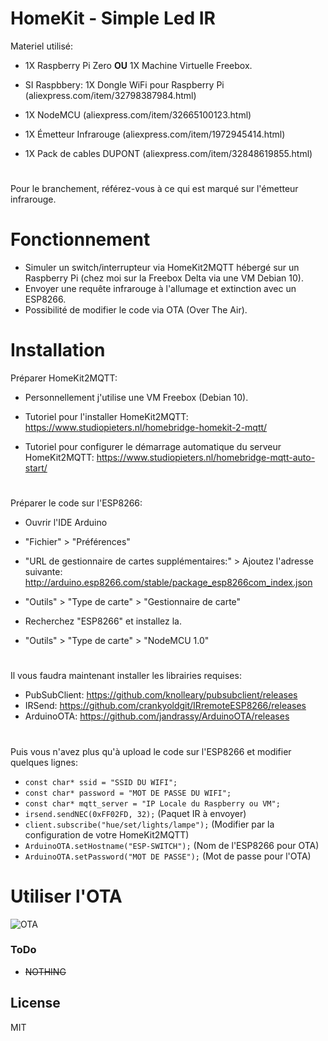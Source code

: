
# HomeKit - Simple Led IR

Materiel utilisé:
- 1X Raspberry Pi Zero **OU** 1X Machine Virtuelle Freebox.
- SI Raspbbery: 1X Dongle WiFi pour Raspberry Pi (aliexpress.com/item/32798387984.html)

- 1X NodeMCU (aliexpress.com/item/32665100123.html)
- 1X Émetteur Infrarouge (aliexpress.com/item/1972945414.html)
- 1X Pack de cables DUPONT (aliexpress.com/item/32848619855.html)
#
Pour le branchement, référez-vous à ce qui est marqué sur l'émetteur infrarouge.

# Fonctionnement

  - Simuler un switch/interrupteur via HomeKit2MQTT hébergé sur un Raspberry Pi (chez moi sur la Freebox Delta via une VM Debian 10).
  - Envoyer une requête infrarouge à l'allumage et extinction avec un ESP8266.
  - Possibilité de modifier le code via OTA (Over The Air).


# Installation


Préparer HomeKit2MQTT:
  - Personnellement j'utilise une VM Freebox (Debian 10).
  - Tutoriel pour l'installer HomeKit2MQTT:
 https://www.studiopieters.nl/homebridge-homekit-2-mqtt/

  - Tutoriel pour configurer le démarrage automatique du serveur HomeKit2MQTT:
 https://www.studiopieters.nl/homebridge-mqtt-auto-start/

#

Préparer le code sur l'ESP8266:

- Ouvrir l'IDE Arduino
- "Fichier" > "Préférences"
- "URL de gestionnaire de cartes supplémentaires:" > Ajoutez l'adresse suivante: http://arduino.esp8266.com/stable/package_esp8266com_index.json

- "Outils" > "Type de carte" > "Gestionnaire de carte"
- Recherchez "ESP8266" et installez la.
- "Outils" > "Type de carte" > "NodeMCU 1.0"

#

Il vous faudra maintenant installer les librairies requises:
- PubSubClient: https://github.com/knolleary/pubsubclient/releases
- IRSend: https://github.com/crankyoldgit/IRremoteESP8266/releases
- ArduinoOTA: https://github.com/jandrassy/ArduinoOTA/releases

#

Puis vous n'avez plus qu'à upload le code sur l'ESP8266 et modifier quelques lignes:
-	`const char* ssid = "SSID DU WIFI";`
-	`const char* password = "MOT DE PASSE DU WIFI";` 
-	`const char* mqtt_server = "IP Locale du Raspberry ou VM";`	
-	`irsend.sendNEC(0xFF02FD, 32);` (Paquet IR à envoyer)
-	`client.subscribe("hue/set/lights/lampe");` (Modifier par la configuration de votre HomeKit2MQTT)
-	`ArduinoOTA.setHostname("ESP-SWITCH");` (Nom de l'ESP8266 pour OTA)
-	`ArduinoOTA.setPassword("MOT DE PASSE");` (Mot de passe pour l'OTA)
	



# Utiliser l'OTA
![OTA](https://image.prntscr.com/image/p9bYNkNvTX6ShD0IJjHk_Q.png)

### ToDo

 - ~~NOTHING~~ 

License
----

MIT
